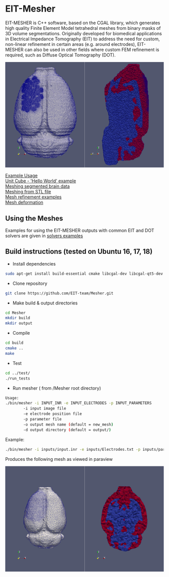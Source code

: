 # EIT-Mesher

EIT-MESHER is C++ software, based on the CGAL library, which generates high quality Finite Element Model tetrahedral meshes from binary masks of 3D volume segmentations. Originally developed for biomedical applications in Electrical Impedance Tomography (EIT) to address the need for custom, non-linear refinement in certain areas (e.g. around electrodes), EIT-MESHER can also be used in other fields where custom FEM refinement is required, such as Diffuse Optical Tomography (DOT).

<img src = "./examples/brain/figures/brain_PV_HR.png" alt="Rat Brain Mesh" width = 600>

[Example Usage](./examples/readme.md)  
[Unit Cube - 'Hello World' example](./examples/unitcube/readme.md)  
[Meshing segmented brain data](./examples/brain/readme.md)  
[Meshing from STL file](./examples/neonatescalp/readme.md)  
[Mesh refinement examples](./examples/refinements/readme.md)  
[Mesh deformation](./examples/deformation/readme.md)

## Using the Meshes

Examples for using the EIT-MESHER outputs with common EIT and DOT solvers are given in [solvers examples](examples/solvers)


## Build instructions (tested on Ubuntu 16, 17, 18)

* Install dependencies

```bash
sudo apt-get install build-essential cmake libcgal-dev libcgal-qt5-dev libglu1-mesa libxi-dev libxmu-dev libglu1-mesa-dev
```

* Clone repository

```bash
git clone https://github.com/EIT-team/Mesher.git
```

* Make build & output directories

```bash
cd Mesher
mkdir build
mkdir output
```

* Compile

```bash
cd build
cmake ..
make
```

* Test

```bash
cd ../test/
./run_tests
```

* Run mesher ( from /Mesher root directory)

```bash
Usage:
./bin/mesher -i INPUT_INR -e INPUT_ELECTRODES -p INPUT_PARAMETERS
        -i input image file
        -e electrode position file
        -p parameter file
        -o output mesh name (default = new_mesh)
        -d output directory (default = output/)
```

Example:

```bash
./bin/mesher -i inputs/input.inr -e inputs/Electrodes.txt -p inputs/params.txt
```
Produces the following mesh as viewed in paraview

![Brain Example](examples/brain/figures/brain_PV.png)
